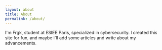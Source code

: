 ```yaml
---
layout: about
title: About
permalink: /about/
---
```


I'm Frgk, student at ESIEE Paris, specialized in cybersecurity.
I created this site for fun, and maybe I'll add some articles and write about my advancements.
